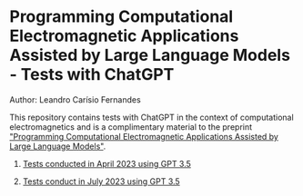 # Programming Computational Electromagnetic Applications Assisted by Large Language Models - Tests with ChatGPT 

Author: Leandro Carísio Fernandes

This repository contains tests with ChatGPT in the context of computational electromagnetics and is a complimentary material to the preprint ["Programming Computational Electromagnetic Applications Assisted by Large Language Models"](https://doi.org/10.36227/techrxiv.22581760).

1. [Tests conducted in April 2023 using GPT 3.5](./april_2023/README.md)

2. [Tests conduct in July 2023 using GPT 3.5](./july_2023/README.md)
